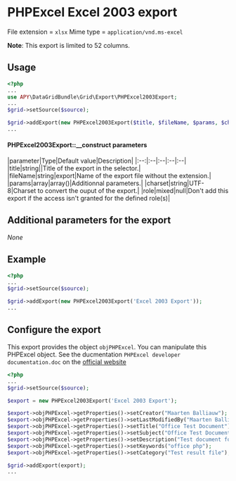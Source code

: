 PHPExcel Excel 2003 export
=================================

File extension = `xlsx`
Mime type = `application/vnd.ms-excel`

**Note**: This export is limited to 52 columns.

## Usage
```php
<?php
...
use APY\DataGridBundle\Grid\Export\PHPExcel2003Export;
...
$grid->setSource($source);

$grid->addExport(new PHPExcel2003Export($title, $fileName, $params, $charset, $role));
...
```

#### PHPExcel2003Export::__construct parameters

|parameter|Type|Default value|Description|
|:--:|:--|:--|:--|:--|
|title|string||Title of the export in the selector.|
|fileName|string|export|Name of the export file without the extension.|
|params|array|array()|Additionnal parameters.|
|charset|string|UTF-8|Charset to convert the ouput of the export.|
|role|mixed|null|Don't add this export if the access isn't granted for the defined role(s)|

## Additional parameters for the export

_None_

## Example

```php
<?php
...
$grid->setSource($source);

$grid->addExport(new PHPExcel2003Export('Excel 2003 Export'));
...
```

## Configure the export

This export provides the object `objPHPExcel`. You can manipulate this PHPExcel object.
See the ducmentation `PHPExcel developer documentation.doc` on the [official website](http://phpexcel.codeplex.com/)


```php
<?php
...
$grid->setSource($source);

$export = new PHPExcel2003Export('Excel 2003 Export');

$export->objPHPExcel->getProperties()->setCreator("Maarten Balliauw");
$export->objPHPExcel->getProperties()->setLastModifiedBy("Maarten Balliauw");
$export->objPHPExcel->getProperties()->setTitle("Office Test Document");
$export->objPHPExcel->getProperties()->setSubject("Office Test Document");
$export->objPHPExcel->getProperties()->setDescription("Test document for Office, generated using PHP classes.");
$export->objPHPExcel->getProperties()->setKeywords("office php");
$export->objPHPExcel->getProperties()->setCategory("Test result file");

$grid->addExport(export);
...
```
